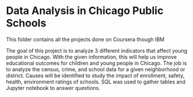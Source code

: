 # Data Analysis in Chicago Public Schools
This folder contains all the projects done on Coursera though IBM 

The goal of this project is to analyze 3 different indicators that affect young people in Chicago. With the given information, this will help us improve educational outcomes for children and young people in Chicago. The job is to analyze the census, crime, and school data for a given neighborhood or district. Causes will be identified to study the impact of enrollment, safety, health, environment ratings of schools. SQL was used to gather tables and Jupyter notebook to answer questions.

